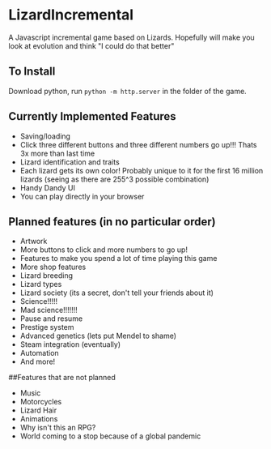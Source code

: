 # LizardIncremental
A Javascript incremental game based on Lizards. Hopefully will make you look at evolution and think "I could do that better"

## To Install
Download python, run <code>python -m http.server</code> in the folder of the game.

## Currently Implemented Features
- Saving/loading
- Click three different buttons and three different numbers go up!!! Thats 3x more than last time
- Lizard identification and traits
- Each lizard gets its own color! Probably unique to it for the first 16 million lizards (seeing as there are 255^3 possible combination)
- Handy Dandy UI
- You can play directly in your browser

## Planned features (in no particular order)
- Artwork
- More buttons to click and more numbers to go up!
- Features to make you spend a lot of time playing this game
- More shop features
- Lizard breeding
- Lizard types
- Lizard society (its a secret, don't tell your friends about it)
- Science!!!!!
- Mad science!!!!!!!
- Pause and resume
- Prestige system
- Advanced genetics (lets put Mendel to shame)
- Steam integration (eventually)
- Automation
- And more!

##Features that are not planned
- Music
- Motorcycles
- Lizard Hair
- Animations
- Why isn't this an RPG?
- World coming to a stop because of a global pandemic
